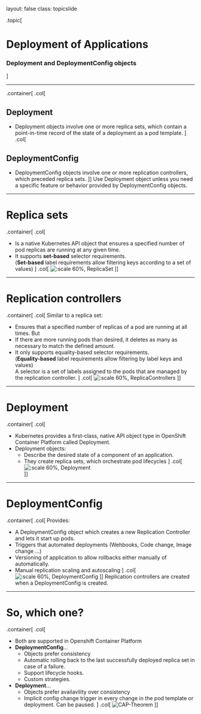 layout: false
class: topicslide

.topic[

# Deployment of Applications

### Deployment and DeploymentConfig objects

]

---

.container[
.col[
## Deployment  
* Deployment objects involve one or more replica sets, which contain a point-in-time record of the state of a deployment as a pod template.
]
.col[
##  DeploymentConfig  
* DeploymentConfig objects involve one or more replication controllers, which preceded replica sets.
]]
Use Deployment object unless you need a specific feature or behavior provided by DeploymentConfig objects.

---

# Replica sets
.container[
.col[
- Is a native Kubernetes API object that ensures a specified number of pod replicas are running at any given time.
- It supports **set-based** selector requirements.  
  (**Set-based** label requirements allow filtering keys according to a set of values)
]
.col[
![:scale 60%, ReplicaSet](../img/replicaset_def.png)
]]

---

# Replication controllers
.container[
.col[
Similar to a replica set: 
- Ensures that a specified number of replicas of a pod are running at all times. 
But
- If there are more running pods than desired, it deletes as many as necessary to match the defined amount.
- It only supports equality-based selector requirements.  
  (**Equality-based** label requirements allow filtering by label keys and values)  
A selector is a set of labels assigned to the pods that are managed by the replication controller.
]
.col[
![:scale 60%, ReplicaControllers](../img/replicacontrollers_def.png)
]]

---

# Deployment
.container[
.col[
- Kubernetes provides a first-class, native API object type in OpenShift Container Platform called Deployment.
- Deployment objects:
  - Describe the desired state of a component of an application.
  - They create replica sets, which orchestrate pod lifecycles
]
.col[
![:scale 60%, Deployment](../img/deployment_def.png)    
]]

---

# DeploymentConfig
.container[
.col[
Provides:
- A DeploymentConfig object which creates a new Replication Controller and lets it start up pods.
- Triggers that automated deployments (Wehbooks, Code change, Image change ...)
- Versioning of application to allow rollbacks either manually of automatically.
- Manual replication scaling and autoscaling
]
.col[
![:scale 60%, DeploymentConfig](../img/deploymentconfig_def.png) 
]]
Replication controllers are created when a DeploymentConfig is created.

---

# So, which one?
.container[
.col[
- Both are supported in Openshift Container Platform
- **DeploymentConfig**... 
  - Objects prefer consistency
  - Automatic rolling back to the last successfully deployed replica set in case of a failure.
  - Support lifecycle hooks.
  - Custom strategies.
- **Deployment**... 
  - Objects prefer availavility over consistency
  - Implicit config change trigger in every change in the pod template or deployment. Can be paused.
]
.col[
![CAP-Theorem](../img/CAP_Theorem_Venn_Diagram.png)
]]
